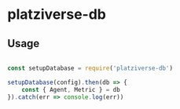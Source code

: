 # platziverse-db

## Usage

``` js

const setupDatabase = require('platziverse-db')

setupDatabase(config).then(db => {
    const { Agent, Metric } = db
}).catch(err => console.log(err))

```